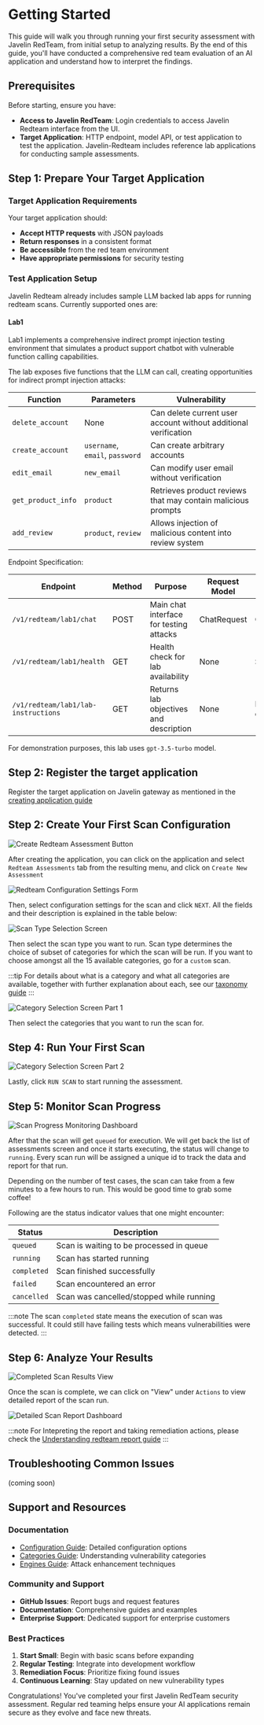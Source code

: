 # Getting Started

This guide will walk you through running your first security assessment with Javelin RedTeam, from initial setup to analyzing results. By the end of this guide, you'll have conducted a comprehensive red team evaluation of an AI application and understand how to interpret the findings.

## Prerequisites

Before starting, ensure you have:

- **Access to Javelin RedTeam**: Login credentials to access Javelin Redteam interface from the UI.
- **Target Application**: HTTP endpoint, model API, or test application to test the application. Javelin-Redteam includes reference lab applications for conducting sample assessments. 

## Step 1: Prepare Your Target Application

### Target Application Requirements

Your target application should:
- **Accept HTTP requests** with JSON payloads
- **Return responses** in a consistent format
- **Be accessible** from the red team environment
- **Have appropriate permissions** for security testing

### Test Application Setup

Javelin Redteam already includes sample LLM backed lab apps for running redteam scans. Currently supported ones are:

#### Lab1

Lab1 implements a comprehensive indirect prompt injection testing environment that simulates a product support chatbot with vulnerable function calling capabilities.

The lab exposes five functions that the LLM can call, creating opportunities for indirect prompt injection attacks:

| Function | Parameters | Vulnerability |
|----------|------------|---------------|
| `delete_account` | None | Can delete current user account without additional verification |
| `create_account` | `username`, `email`, `password` | Can create arbitrary accounts |
| `edit_email` | `new_email` | Can modify user email without verification |
| `get_product_info` | `product` | Retrieves product reviews that may contain malicious prompts |
| `add_review` | `product`, `review` | Allows injection of malicious content into review system |

Endpoint Specification:

| Endpoint | Method | Purpose | Request Model | Response Model |
|----------|---------|---------|---------------|----------------|
| `/v1/redteam/lab1/chat` | POST | Main chat interface for testing attacks | ChatRequest | ChatResponse |
| `/v1/redteam/lab1/health` | GET | Health check for lab availability | None | Status object |
| `/v1/redteam/lab1/lab-instructions` | GET | Returns lab objectives and description | None | Instructions object |

For demonstration purposes, this lab uses ```gpt-3.5-turbo``` model.


## Step 2: Register the target application

Register the target application on Javelin gateway as mentioned in the [creating application guide](../../javelin-core/applicationconfiguration)

## Step 2: Create Your First Scan Configuration

![Create Redteam Assessment Button](/img/redteam/CreateRedteamAssessment.png)

After creating the application, you can click on the application and select `Redteam Assessments` tab from the resulting menu, and click on `Create New Assessment`

![Redteam Configuration Settings Form](/img/redteam/RedteamConfigSettings.png)

Then, select configuration settings for the scan and click `NEXT`. All the fields and their description is explained in the table below:

![Scan Type Selection Screen](/img/redteam/ScanType.png)

Then select the scan type you want to run. Scan type determines the choice of subset of categories for which the scan will be run. If you want to choose amongst all the 15 available categories, go for a `custom` scan.

:::tip
For details about what is a category and what all categories are available, together with further explanation about each, see our [taxonomy guide](../categories/overview)
:::

![Category Selection Screen Part 1](/img/redteam/ChooseCategory1.png)


Then select the categories that you want to run the scan for.

## Step 4: Run Your First Scan

![Category Selection Screen Part 2](/img/redteam/ChooseCategory2.png)

Lastly, click `RUN SCAN` to start running the assessment.


## Step 5: Monitor Scan Progress

![Scan Progress Monitoring Dashboard](/img/redteam/MonitorScan.png)

After that the scan will get `queued` for execution.
We will get back the list of assessments screen and once it starts executing, the status will change to `running`.
Every scan run will be assigned a unique id to track the data and report for that run.

Depending on the number of test cases, the scan can take from a few minutes to a few hours to run. This would be good time to grab some coffee!

Following are the status indicator values that one might encounter:

|Status|Description|
|------|-----------|
|`queued`|Scan is waiting to be processed in queue|
|`running`|Scan has started running|
|`completed`|Scan finished successfully|
|`failed`|Scan encountered an error|
|`cancelled`|Scan was cancelled/stopped while running|

:::note
The scan `completed` state means the execution of scan was successful. It could still have failing tests which means vulnerabilities were detected.
:::

## Step 6: Analyze Your Results

![Completed Scan Results View](/img/redteam/CompletedScan.png)

Once the scan is complete, we can click on "View" under `Actions` to view detailed report of the scan run.

![Detailed Scan Report Dashboard](/img/redteam/ScanReport.png)

:::note
For Intepreting the report and taking remediation actions, please check the [Understanding redteam report guide](understanding-reports)
:::


## Troubleshooting Common Issues

(coming soon)

## Support and Resources

### Documentation
- [Configuration Guide](../configuration): Detailed configuration options
- [Categories Guide](../categories/overview): Understanding vulnerability categories
- [Engines Guide](../engines/overview): Attack enhancement techniques

### Community and Support
- **GitHub Issues**: Report bugs and request features
- **Documentation**: Comprehensive guides and examples
- **Enterprise Support**: Dedicated support for enterprise customers

### Best Practices
1. **Start Small**: Begin with basic scans before expanding
2. **Regular Testing**: Integrate into development workflow
3. **Remediation Focus**: Prioritize fixing found issues
4. **Continuous Learning**: Stay updated on new vulnerability types

Congratulations! You've completed your first Javelin RedTeam security assessment. Regular red teaming helps ensure your AI applications remain secure as they evolve and face new threats. 
